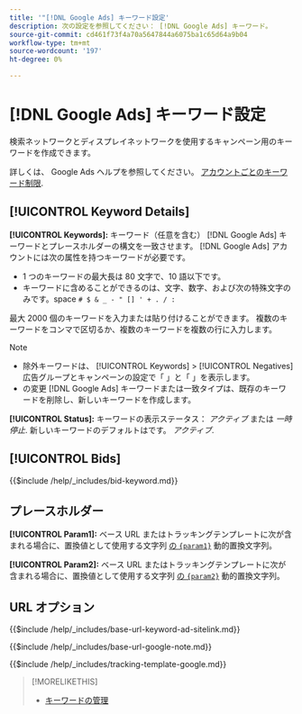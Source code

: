 ```yaml
---
title: '"[!DNL Google Ads] キーワード設定'
description: 次の設定を参照してください： [!DNL Google Ads] キーワード。
source-git-commit: cd461f73f4a70a5647844a6075ba1c65d64a9b04
workflow-type: tm+mt
source-wordcount: '197'
ht-degree: 0%

---
```


# [!DNL Google Ads] キーワード設定

検索ネットワークとディスプレイネットワークを使用するキャンペーン用のキーワードを作成できます。

詳しくは、 Google Ads ヘルプを参照してください。 [アカウントごとのキーワード制限](https://support.google.com/google-ads/answer/6372658).

## [!UICONTROL Keyword Details]

**[!UICONTROL Keywords]:** キーワード（任意を含む） [!DNL Google Ads] キーワードとプレースホルダーの構文を一致させます。 [!DNL Google Ads] アカウントには次の属性を持つキーワードが必要です。

* 1 つのキーワードの最大長は 80 文字で、10 語以下です。
* キーワードに含めることができるのは、文字、数字、および次の特殊文字のみです。space `# $ & _ - " [] ' + . / :`

最大 2000 個のキーワードを入力または貼り付けることができます。 複数のキーワードをコンマで区切るか、複数のキーワードを複数の行に入力します。

>[!NOTE]
>
>* 除外キーワードは、 [!UICONTROL Keywords] > [!UICONTROL Negatives] 広告グループとキャンペーンの設定で「 」と「 」を表示します。
>* の変更 [!DNL Google Ads] キーワードまたは一致タイプは、既存のキーワードを削除し、新しいキーワードを作成します。


**[!UICONTROL Status]:** キーワードの表示ステータス： *アクティブ* または *一時停止*. 新しいキーワードのデフォルトはです。 *アクティブ*.

## [!UICONTROL Bids]

<!-- **[!UICONTROL Bid]:** -->

{{$include /help/_includes/bid-keyword.md}}

## プレースホルダー

**[!UICONTROL Param1]:** ベース URL またはトラッキングテンプレートに次が含まれる場合に、置換値として使用する文字列 [の `{param1}`](https://support.google.com/google-ads/answer/6305348) 動的置換文字列。

**[!UICONTROL Param2]:** ベース URL またはトラッキングテンプレートに次が含まれる場合に、置換値として使用する文字列 [の `{param2}`](https://support.google.com/google-ads/answer/6305348) 動的置換文字列。

## URL オプション

<!-- **[!UICONTROL Base URl]:** -->

{{$include /help/_includes/base-url-keyword-ad-sitelink.md}}

<!-- **[note for Base URL field]:** -->

{{$include /help/_includes/base-url-google-note.md}}

<!-- **[!UICONTROL Tracking Template]:** -->

{{$include /help/_includes/tracking-template-google.md}}

>[!MORELIKETHIS]
>
>* [キーワードの管理](/help/search-social-commerce/campaign-management/campaigns/keyword-manage.md)

